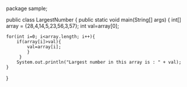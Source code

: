 package sample;

public class LargestNumber {
    public static void main(String[] args) {
    int[] array = {28,4,14,5,23,56,3,57};
    int val=array[0];

    for(int i=0; i<array.length; i++){
        if(array[i]>val){
            val=array[i];
            }
         }
        System.out.println("Largest number in this array is : " + val);
    }
}
